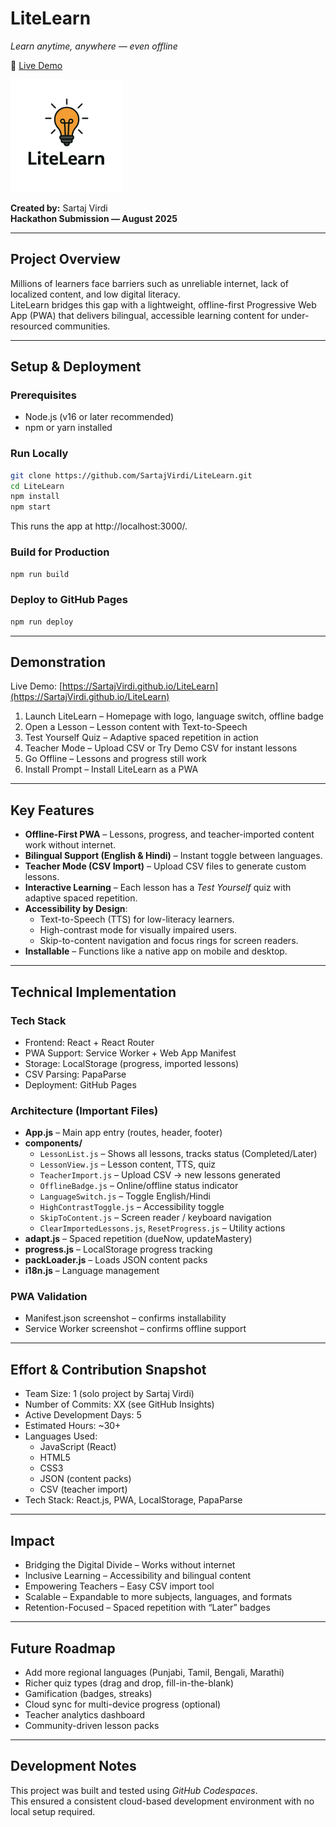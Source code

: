 # LiteLearn  
*Learn anytime, anywhere — even offline*  

🔗 [Live Demo](https://SartajVirdi.github.io/LiteLearn) 

<p align="left">
  <img src="assets/logo_readme.png" alt="LiteLearn Logo" width="180"/>
</p>

**Created by:** Sartaj Virdi  
**Hackathon Submission — August 2025**  

---

## Project Overview  
Millions of learners face barriers such as unreliable internet, lack of localized content, and low digital literacy.  
LiteLearn bridges this gap with a lightweight, offline-first Progressive Web App (PWA) that delivers bilingual, accessible learning content for under-resourced communities.  

---

## Setup & Deployment  

### Prerequisites
- Node.js (v16 or later recommended)  
- npm or yarn installed  

### Run Locally
```bash
git clone https://github.com/SartajVirdi/LiteLearn.git
cd LiteLearn
npm install
npm start
```
This runs the app at http://localhost:3000/.
### Build for Production
```bash
npm run build
```
### Deploy to GitHub Pages
```bash
npm run deploy
```

---

## Demonstration
Live Demo: [https://SartajVirdi.github.io/LiteLearn](https://SartajVirdi.github.io/LiteLearn)  
1. Launch LiteLearn – Homepage with logo, language switch, offline badge  
2. Open a Lesson – Lesson content with Text-to-Speech  
3. Test Yourself Quiz – Adaptive spaced repetition in action  
4. Teacher Mode – Upload CSV or Try Demo CSV for instant lessons  
5. Go Offline – Lessons and progress still work  
6. Install Prompt – Install LiteLearn as a PWA  

---

## Key Features  
- **Offline-First PWA** – Lessons, progress, and teacher-imported content work without internet.  
- **Bilingual Support (English & Hindi)** – Instant toggle between languages.  
- **Teacher Mode (CSV Import)** – Upload CSV files to generate custom lessons.  
- **Interactive Learning** – Each lesson has a *Test Yourself* quiz with adaptive spaced repetition.  
- **Accessibility by Design**:  
  - Text-to-Speech (TTS) for low-literacy learners.  
  - High-contrast mode for visually impaired users.  
  - Skip-to-content navigation and focus rings for screen readers.  
- **Installable** – Functions like a native app on mobile and desktop.  

---

## Technical Implementation  

### Tech Stack  
- Frontend: React + React Router  
- PWA Support: Service Worker + Web App Manifest  
- Storage: LocalStorage (progress, imported lessons)  
- CSV Parsing: PapaParse  
- Deployment: GitHub Pages  

### Architecture (Important Files)  
- **App.js** – Main app entry (routes, header, footer)  
- **components/**  
  - `LessonList.js` – Shows all lessons, tracks status (Completed/Later)  
  - `LessonView.js` – Lesson content, TTS, quiz  
  - `TeacherImport.js` – Upload CSV → new lessons generated  
  - `OfflineBadge.js` – Online/offline status indicator  
  - `LanguageSwitch.js` – Toggle English/Hindi  
  - `HighContrastToggle.js` – Accessibility toggle  
  - `SkipToContent.js` – Screen reader / keyboard navigation  
  - `ClearImportedLessons.js`, `ResetProgress.js` – Utility actions  
- **adapt.js** – Spaced repetition (dueNow, updateMastery)  
- **progress.js** – LocalStorage progress tracking  
- **packLoader.js** – Loads JSON content packs  
- **i18n.js** – Language management  

### PWA Validation  
- Manifest.json screenshot – confirms installability  
- Service Worker screenshot – confirms offline support  

---

## Effort & Contribution Snapshot  
- Team Size: 1 (solo project by Sartaj Virdi)  
- Number of Commits: XX (see GitHub Insights)  
- Active Development Days: 5  
- Estimated Hours: ~30+  
- Languages Used:  
  - JavaScript (React)  
  - HTML5  
  - CSS3  
  - JSON (content packs)  
  - CSV (teacher import)  
- Tech Stack: React.js, PWA, LocalStorage, PapaParse  

---

## Impact  
- Bridging the Digital Divide – Works without internet  
- Inclusive Learning – Accessibility and bilingual content  
- Empowering Teachers – Easy CSV import tool  
- Scalable – Expandable to more subjects, languages, and formats  
- Retention-Focused – Spaced repetition with “Later” badges  

---

## Future Roadmap  
- Add more regional languages (Punjabi, Tamil, Bengali, Marathi)  
- Richer quiz types (drag and drop, fill-in-the-blank)  
- Gamification (badges, streaks)  
- Cloud sync for multi-device progress (optional)  
- Teacher analytics dashboard  
- Community-driven lesson packs

---

## Development Notes

This project was built and tested using *GitHub Codespaces*.  
This ensured a consistent cloud-based development environment with no local setup required.

